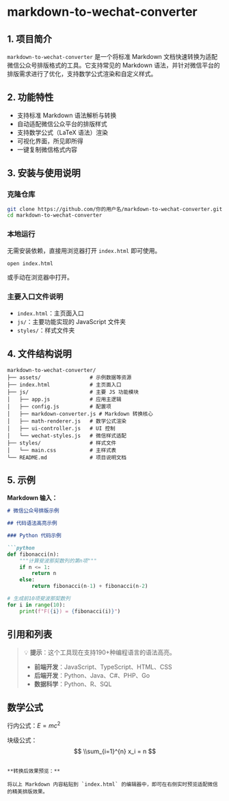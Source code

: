 # markdown-to-wechat-converter

## 1. 项目简介

`markdown-to-wechat-converter` 是一个将标准 Markdown 文档快速转换为适配微信公众号排版格式的工具。它支持常见的 Markdown 语法，并针对微信平台的排版需求进行了优化，支持数学公式渲染和自定义样式。

## 2. 功能特性
- 支持标准 Markdown 语法解析与转换
- 自动适配微信公众平台的排版样式
- 支持数学公式（LaTeX 语法）渲染
- 可视化界面，所见即所得
- 一键复制微信格式内容

## 3. 安装与使用说明

### 克隆仓库
```bash
git clone https://github.com/你的用户名/markdown-to-wechat-converter.git
cd markdown-to-wechat-converter
```

### 本地运行
无需安装依赖，直接用浏览器打开 `index.html` 即可使用。

```bash
open index.html
```
或手动在浏览器中打开。

### 主要入口文件说明
- `index.html`：主页面入口
- `js/`：主要功能实现的 JavaScript 文件夹
- `styles/`：样式文件夹

## 4. 文件结构说明

```
markdown-to-wechat-converter/
├── assets/                # 示例数据等资源
├── index.html             # 主页面入口
├── js/                    # 主要 JS 功能模块
│   ├── app.js             # 应用主逻辑
│   ├── config.js          # 配置项
│   ├── markdown-converter.js # Markdown 转换核心
│   ├── math-renderer.js   # 数学公式渲染
│   ├── ui-controller.js   # UI 控制
│   └── wechat-styles.js   # 微信样式适配
├── styles/                # 样式文件
│   └── main.css           # 主样式表
└── README.md              # 项目说明文档
```

## 5. 示例

**Markdown 输入：**
```markdown
# 微信公众号排版示例

## 代码语法高亮示例

### Python 代码示例

```python
def fibonacci(n):
    """计算斐波那契数列的第n项"""
    if n <= 1:
        return n
    else:
        return fibonacci(n-1) + fibonacci(n-2)

# 生成前10项斐波那契数列
for i in range(10):
    print(f"F({i}) = {fibonacci(i)}")
```

## 引用和列表

> 💡 **提示**：这个工具现在支持190+种编程语言的语法高亮。
> 
> - **前端开发**：JavaScript、TypeScript、HTML、CSS
> - **后端开发**：Python、Java、C#、PHP、Go
> - **数据科学**：Python、R、SQL

## 数学公式

行内公式：$E = mc^2$

块级公式：
$$ \\sum_{i=1}^{n} x_i = n $$
```

**转换后效果预览：**

将以上 Markdown 内容粘贴到 `index.html` 的编辑器中，即可在右侧实时预览适配微信的精美排版效果。
